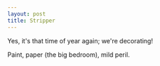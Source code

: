 ```yaml
---
layout: post
title: Stripper
---
```


Yes, it's that time of year again; we're decorating!

Paint, paper (the big bedroom), mild peril.
